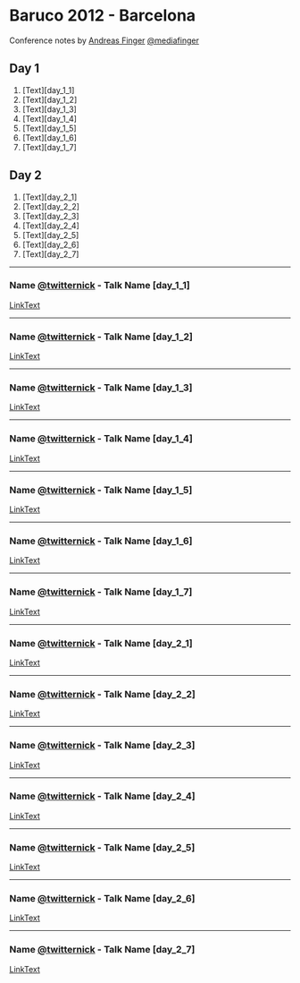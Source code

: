 # Baruco 2012 - Barcelona

Conference notes by [Andreas Finger](http://mediafinger.com) [@mediafinger](http://www.twitter.com/@mediafinger)

## Day 1
1. [Text][day_1_1]
2. [Text][day_1_2]
3. [Text][day_1_3]
4. [Text][day_1_4]
5. [Text][day_1_5]
6. [Text][day_1_6]
7. [Text][day_1_7]

## Day 2
1. [Text][day_2_1]
2. [Text][day_2_2]
3. [Text][day_2_3]
4. [Text][day_2_4]
5. [Text][day_2_5]
6. [Text][day_2_6]
7. [Text][day_2_7]


***

### Name [@twitternick](http://www.twitter.com/@twitternick) - Talk Name [day_1_1]
[LinkText](http://)

***

### Name [@twitternick](http://www.twitter.com/@twitternick) - Talk Name [day_1_2]
[LinkText](http://)

***

### Name [@twitternick](http://www.twitter.com/@twitternick) - Talk Name [day_1_3]
[LinkText](http://)

***

### Name [@twitternick](http://www.twitter.com/@twitternick) - Talk Name [day_1_4]
[LinkText](http://)

***

### Name [@twitternick](http://www.twitter.com/@twitternick) - Talk Name [day_1_5]
[LinkText](http://)

***

### Name [@twitternick](http://www.twitter.com/@twitternick) - Talk Name [day_1_6]
[LinkText](http://)

***

### Name [@twitternick](http://www.twitter.com/@twitternick) - Talk Name [day_1_7]
[LinkText](http://)


***

### Name [@twitternick](http://www.twitter.com/@twitternick) - Talk Name [day_2_1]
[LinkText](http://)

***

### Name [@twitternick](http://www.twitter.com/@twitternick) - Talk Name [day_2_2]
[LinkText](http://)

***

### Name [@twitternick](http://www.twitter.com/@twitternick) - Talk Name [day_2_3]
[LinkText](http://)

***

### Name [@twitternick](http://www.twitter.com/@twitternick) - Talk Name [day_2_4]
[LinkText](http://)

***

### Name [@twitternick](http://www.twitter.com/@twitternick) - Talk Name [day_2_5]
[LinkText](http://)

***

### Name [@twitternick](http://www.twitter.com/@twitternick) - Talk Name [day_2_6]
[LinkText](http://)

***

### Name [@twitternick](http://www.twitter.com/@twitternick) - Talk Name [day_2_7]
[LinkText](http://)